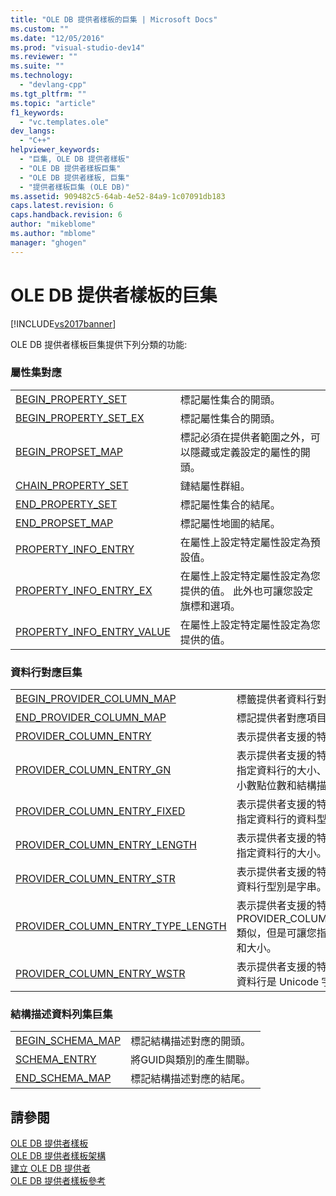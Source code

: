 ```yaml
---
title: "OLE DB 提供者樣板的巨集 | Microsoft Docs"
ms.custom: ""
ms.date: "12/05/2016"
ms.prod: "visual-studio-dev14"
ms.reviewer: ""
ms.suite: ""
ms.technology: 
  - "devlang-cpp"
ms.tgt_pltfrm: ""
ms.topic: "article"
f1_keywords: 
  - "vc.templates.ole"
dev_langs: 
  - "C++"
helpviewer_keywords: 
  - "巨集, OLE DB 提供者樣板"
  - "OLE DB 提供者樣板巨集"
  - "OLE DB 提供者樣板, 巨集"
  - "提供者樣板巨集 (OLE DB)"
ms.assetid: 909482c5-64ab-4e52-84a9-1c07091db183
caps.latest.revision: 6
caps.handback.revision: 6
author: "mikeblome"
ms.author: "mblome"
manager: "ghogen"
---
```

# OLE DB 提供者樣板的巨集
[!INCLUDE[vs2017banner](../../assembler/inline/includes/vs2017banner.md)]

OLE DB 提供者樣板巨集提供下列分類的功能:  
  
### 屬性集對應  
  
|||  
|-|-|  
|[BEGIN\_PROPERTY\_SET](../../data/oledb/begin-property-set.md)|標記屬性集合的開頭。|  
|[BEGIN\_PROPERTY\_SET\_EX](../../data/oledb/begin-property-set-ex.md)|標記屬性集合的開頭。|  
|[BEGIN\_PROPSET\_MAP](../../data/oledb/begin-propset-map.md)|標記必須在提供者範圍之外，可以隱藏或定義設定的屬性的開頭。|  
|[CHAIN\_PROPERTY\_SET](../../data/oledb/chain-property-set.md)|鏈結屬性群組。|  
|[END\_PROPERTY\_SET](../../data/oledb/end-property-set.md)|標記屬性集合的結尾。|  
|[END\_PROPSET\_MAP](../../data/oledb/end-propset-map.md)|標記屬性地圖的結尾。|  
|[PROPERTY\_INFO\_ENTRY](../../data/oledb/property-info-entry.md)|在屬性上設定特定屬性設定為預設值。|  
|[PROPERTY\_INFO\_ENTRY\_EX](../../data/oledb/property-info-entry-ex.md)|在屬性上設定特定屬性設定為您提供的值。  此外也可讓您設定旗標和選項。|  
|[PROPERTY\_INFO\_ENTRY\_VALUE](../../data/oledb/property-info-entry-value.md)|在屬性上設定特定屬性設定為您提供的值。|  
  
### 資料行對應巨集  
  
|||  
|-|-|  
|[BEGIN\_PROVIDER\_COLUMN\_MAP](../../data/oledb/begin-provider-column-map.md)|標籤提供者資料行對應項目的開頭。|  
|[END\_PROVIDER\_COLUMN\_MAP](../../data/oledb/end-provider-column-map.md)|標記提供者對應項目的結尾。|  
|[PROVIDER\_COLUMN\_ENTRY](../../data/oledb/provider-column-entry.md)|表示提供者支援的特定資料行。|  
|[PROVIDER\_COLUMN\_ENTRY\_GN](../../data/oledb/provider-column-entry-gn.md)|表示提供者支援的特定資料行。  您可以指定資料行的大小、資料型別、精確度、小數點位數和結構描述資料列集 GUID。|  
|[PROVIDER\_COLUMN\_ENTRY\_FIXED](../../data/oledb/provider-column-entry-fixed.md)|表示提供者支援的特定資料行。  您可以指定資料行的資料型別。|  
|[PROVIDER\_COLUMN\_ENTRY\_LENGTH](../../data/oledb/provider-column-entry-length.md)|表示提供者支援的特定資料行。  您可以指定資料行的大小。|  
|[PROVIDER\_COLUMN\_ENTRY\_STR](../../data/oledb/provider-column-entry-str.md)|表示提供者支援的特定資料行。  它假設資料行型別是字串。|  
|[PROVIDER\_COLUMN\_ENTRY\_TYPE\_LENGTH](../../data/oledb/provider-column-entry-type-length.md)|表示提供者支援的特定資料行。  與 PROVIDER\_COLUMN\_ENTRY\_LENGTH 類似，但是可讓您指定資料行的資料型別和大小。|  
|[PROVIDER\_COLUMN\_ENTRY\_WSTR](../../data/oledb/provider-column-entry-wstr.md)|表示提供者支援的特定資料行。  它假設資料行是 Unicode 字串。|  
  
### 結構描述資料列集巨集  
  
|||  
|-|-|  
|[BEGIN\_SCHEMA\_MAP](../../data/oledb/begin-schema-map.md)|標記結構描述對應的開頭。|  
|[SCHEMA\_ENTRY](../../data/oledb/schema-entry.md)|將GUID與類別的產生關聯。|  
|[END\_SCHEMA\_MAP](../../data/oledb/end-schema-map.md)|標記結構描述對應的結尾。|  
  
## 請參閱  
 [OLE DB 提供者樣板](../../data/oledb/ole-db-provider-templates-cpp.md)   
 [OLE DB 提供者樣板架構](../../data/oledb/ole-db-provider-template-architecture.md)   
 [建立 OLE DB 提供者](../../data/oledb/creating-an-ole-db-provider.md)   
 [OLE DB 提供者樣板參考](../../data/oledb/ole-db-provider-templates-reference.md)